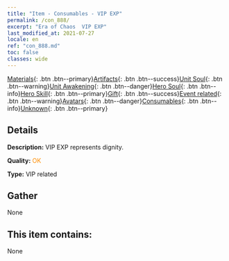 ```yaml
---
title: "Item - Consumables - VIP EXP"
permalink: /con_888/
excerpt: "Era of Chaos  VIP EXP"
last_modified_at: 2021-07-27
locale: en
ref: "con_888.md"
toc: false
classes: wide
---
```

 [Materials](/Items/){: .btn .btn--primary}[Artifacts](/Items/Artifacts/){: .btn .btn--success}[Unit Soul](/Items/UnitSoul/){: .btn .btn--warning}[Unit Awakening](/Items/UnitAwakening/){: .btn .btn--danger}[Hero Soul](/Items/HeroSoul/){: .btn .btn--info}[Hero Skill](/Items/HeroSkill/){: .btn .btn--primary}[Gift](/Items/Gift/){: .btn .btn--success}[Event related](/Items/Events/){: .btn .btn--warning}[Avatars](/Items/Avatars/){: .btn .btn--danger}[Consumables](/Items/Consumables/){: .btn .btn--info}[Unknown](/Items/Unknown/){: .btn .btn--primary}

## Details
 **Description:** VIP EXP represents dignity.

 **Quality:** <span style="color: #FF8C00">OK</span>

 **Type:** VIP related

## Gather

  None

## This item contains:

  None

